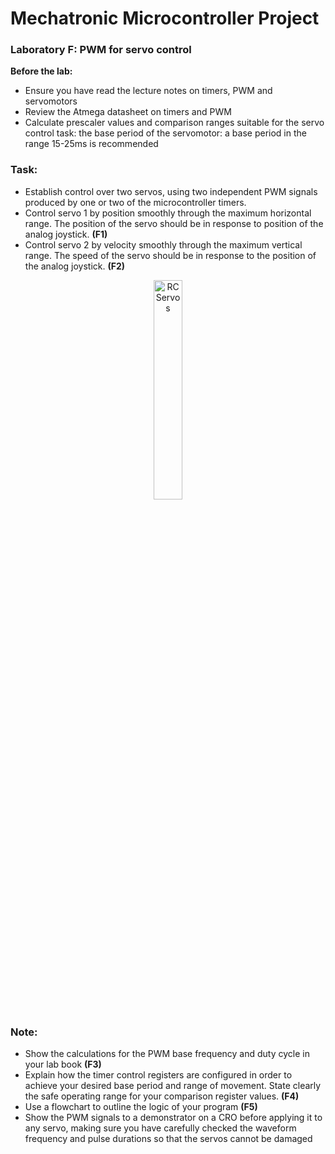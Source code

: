# Mechatronic Microcontroller Project

### Laboratory F: PWM for servo control

**Before the lab:**
- Ensure you have read the lecture notes on timers, PWM and servomotors
- Review the Atmega datasheet on timers and PWM
- Calculate prescaler values and comparison ranges suitable for the servo control task: the base period of the servomotor: a base period in the range 15-25ms is recommended

### Task:
- Establish control over two servos, using two independent PWM signals produced by one or two of the microcontroller timers.
- Control servo 1 by position smoothly through the maximum horizontal range. The position of the servo should be in response to position of the analog joystick. **(F1)**
- Control servo 2 by velocity smoothly through the maximum vertical range. The speed of the servo should be in response to the position of the analog joystick. **(F2)**


<p align="center"> <img src="https://upload.wikimedia.org/wikipedia/commons/3/30/Two_hobby_servo_motors.jpg" alt="RC Servos" width="30%"> </p>

### Note:
- Show the calculations for the PWM base frequency and duty cycle in your lab book **(F3)**
- Explain how the timer control registers are configured in order to achieve your desired base period and range of movement. State clearly the safe operating range for your comparison register values. **(F4)**
- Use a flowchart to outline the logic of your program **(F5)**
- Show the PWM signals to a demonstrator on a CRO before applying it to any servo, making sure you have carefully checked the waveform frequency and pulse durations so that the servos cannot be damaged
